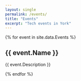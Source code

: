 ```yaml
---
layout: single
permalink: /events/
title: "Events"
excerpt: "Tech events in York"
---
```


{% for event in site.data.Events %}
<h2>{{ event.Name }}</h2>
<p>{{ event.Description }}</p>
{% endfor %}